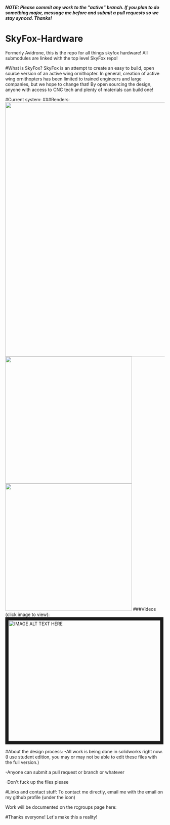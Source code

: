 **_NOTE: Please commit any work to the "active" branch. If you plan to do something major, message me before and submit a pull requests so we stay synced. Thanks!_**

# SkyFox-Hardware
Formerly Avidrone, this is the repo for all things skyfox hardware! All submodules are linked with the top level SkyFox repo!

#What is SkyFox?
SkyFox is an attempt to create an easy to build, open source version of an active wing ornithopter. In general, creation of active wing ornithopters has been limited to trained engineers and large companies, but we hope to change that! By open sourcing the design, anyone with access to CNC tech and plenty of materials can build one!

#Current system:
###Renders:
<img src="https://i.imgur.com/IQJEwov.jpg" width="800">
<img src="https://i.imgur.com/1gxvMIZ.jpg" width="400"><img src="https://i.imgur.com/0iIQUMg.jpg" width="400">
###Videos (click image to view):
<a href="http://www.youtube.com/watch?feature=player_embedded&v=HB9CcqWh4O0
" target="_blank"><img src="http://img.youtube.com/vi/HB9CcqWh4O0/0.jpg" 
alt="IMAGE ALT TEXT HERE" width="480" height="380" border="10" /></a>

#About the design process:
-All work is being done in solidworks right now. (I use student edition, you may or may not be able to edit these files with the full version.)

-Anyone can submit a pull request or branch or whatever

-Don't fuck up the files please

#Links and contact stuff:
To contact me directly, email me with the email on my github profile (under the icon)

Work will be documented on the rcgroups page here:

#Thanks everyone! Let's make this a reality!
